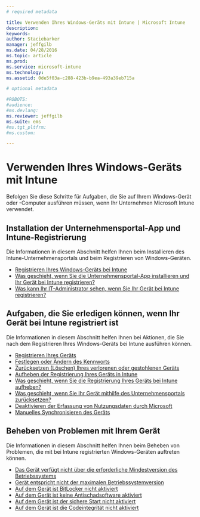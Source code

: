 ```yaml
---
# required metadata

title: Verwenden Ihres Windows-Geräts mit Intune | Microsoft Intune
description:
keywords:
author: Staciebarker
manager: jeffgilb
ms.date: 04/28/2016
ms.topic: article
ms.prod:
ms.service: microsoft-intune
ms.technology:
ms.assetid: 0de5f03a-c288-423b-b9ea-493a39eb715a

# optional metadata

#ROBOTS:
#audience:
#ms.devlang:
ms.reviewer: jeffgilb
ms.suite: ems
#ms.tgt_pltfrm:
#ms.custom:

---
```


# Verwenden Ihres Windows-Geräts mit Intune

Befolgen Sie diese Schritte für Aufgaben, die Sie auf Ihrem Windows-Gerät oder -Computer ausführen müssen, wenn Ihr Unternehmen Microsoft Intune verwendet.

## Installation der Unternehmensportal-App und Intune-Registrierung

Die Informationen in diesem Abschnitt helfen Ihnen beim Installieren des Intune-Unternehmensportals und beim Registrieren von Windows-Geräten.

- [Registrieren Ihres Windows-Geräts bei Intune](enroll-your-device-in-intune-windows.md)</br>
- [Was geschieht, wenn Sie die Unternehmensportal-App installieren und Ihr Gerät bei Intune registrieren?](what-happens-if-you-install-the-company-portal-app-and-enroll-your-device-in-intune-windows.md)</br>
- [Was kann Ihr IT-Administrator sehen, wenn Sie Ihr Gerät bei Intune registrieren?](what-can-your-it-administrator-see-when-you-enroll-your-device-in-intune-windows.md)

## Aufgaben, die Sie erledigen können, wenn Ihr Gerät bei Intune registriert ist

Die Informationen in diesem Abschnitt helfen Ihnen bei Aktionen, die Sie nach dem Registrieren Ihres Windows-Geräts bei Intune ausführen können.

- [Registrieren Ihres Geräts](encrypt-your-device-windows.md)</br>
- [Festlegen oder Ändern des Kennworts](set-or-change-your-password-windows.md)</br>
- [Zurücksetzen (Löschen) Ihres verlorenen oder gestohlenen Geräts](reset-erase-your-lost-or-stolen-device-windows.md)</br>
- [Aufheben der Registrierung Ihres Geräts in Intune](unenroll-your-device-from-intune-windows.md)</br>
- [Was geschieht, wenn Sie die Registrierung Ihres Geräts bei Intune aufheben?](what-happens-if-you-unenroll-your-device-from-intune-windows.md)</br>
- [Was geschieht, wenn Sie Ihr Gerät mithilfe des Unternehmensportals zurücksetzen?](what-happens-if-you-reset-your-device-using-the-company-portal-windows.md)</br>
- [Deaktivieren der Erfassung von Nutzungsdaten durch Microsoft](turn-off-microsoft-usage-data-collection-windows.md)</br>
- [Manuelles Synchronisieren des Geräts](sync-your-device-manually-windows.md)

## Beheben von Problemen mit Ihrem Gerät

Die Informationen in diesem Abschnitt helfen Ihnen beim Beheben von Problemen, die mit bei Intune registrierten Windows-Geräten auftreten können.

- [Das Gerät verfügt nicht über die erforderliche Mindestversion des Betriebssystems](device-doesnt-have-the-required-minimum-operating-system-version-windows.md)</br>
- [Gerät entspricht nicht der maximalen Betriebssystemversion](device-doesnt-comply-with-maximum-operating-system-version-windows.md)</br>
- [Auf dem Gerät ist BitLocker nicht aktiviert](device-doesnt-have-bitlocker-enabled-windows.md)</br>
- [Auf dem Gerät ist keine Antischadsoftware aktiviert](device-doesnt-have-antimalware-software-enabled-windows.md)</br>
- [Auf dem Gerät ist der sichere Start nicht aktiviert](device-doesnt-have-secure-boot-enabled-windows.md)</br>
- [Auf dem Gerät ist die Codeintegrität nicht aktiviert](device-doesnt-have-code-integrity-enabled-windows.md)




<!--HONumber=May16_HO4-->


